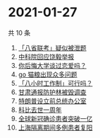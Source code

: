 # 2021-01-27

共 10 条

<!-- BEGIN ZHIHUSEARCH -->
<!-- 最后更新时间 Wed Jan 27 2021 01:34:36 GMT+0800 (CST) -->
1. [「八省联考」疑似被泄题](https://www.zhihu.com/search?q=八省联考)
1. [中科院回应饶毅举报](https://www.zhihu.com/search?q=饶毅)
1. [你后悔大学谈过恋爱吗？](https://www.zhihu.com/search?q=后悔大学谈恋爱吗)
1. [ go 猫粮出现众多问题](https://www.zhihu.com/search?q=go猫粮)
1. [「八小时工作制」可行吗？](https://www.zhihu.com/search?q=八小时工作制)
1. [甘肃通报防护林被毁调查](https://www.zhihu.com/search?q=敦煌防护林)
1. [特朗普设立前总统办公室](https://www.zhihu.com/search?q=特朗普)
1. [科比去世一周年](https://www.zhihu.com/search?q=科比)
1. [全球新冠确诊患者突破一亿](https://www.zhihu.com/search?q=新冠确诊患者)
1. [上海隔离期间多例患者复阳](https://www.zhihu.com/search?q=上海疫情)
<!-- END ZHIHUSEARCH -->
